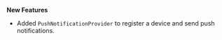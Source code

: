 **New Features**

* Added `PushNotificationProvider` to register a device and send push notifications. 
